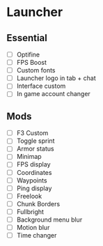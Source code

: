# Launcher

## Essential
- [ ] Optifine
- [ ] FPS Boost
- [ ] Custom fonts
- [ ] Launcher logo in tab + chat
- [ ] Interface custom
- [ ] In game account changer

## Mods
- [ ] F3 Custom
- [ ] Toggle sprint
- [ ] Armor status
- [ ] Minimap
- [ ] FPS display
- [ ] Coordinates 
- [ ] Waypoints
- [ ] Ping display
- [ ] Freelook
- [ ] Chunk Borders
- [ ] Fullbright
- [ ] Background menu blur
- [ ] Motion blur
- [ ] Time changer
